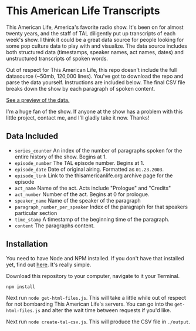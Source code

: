 This American Life Transcripts
==============================

This American Life, America's favorite radio show. It's been on for almost twenty years, and the staff of TAL diligently put up transcripts of each week's show. I think it could be a great data source for people looking for some pop culture data to play with and visualize. The data source includes both structured data (timestamps, speaker names, act names, dates) and unstructured transcripts of spoken words.

Out of respect for This American Life, this repo doesn't include the full datasource (~50mb, 120,000 lines). You've got to download the repo and parse the data yourself. Instructions are included below. The final CSV file breaks down the show by each paragraph of spoken content.

[See a preview of the data.](www.google.com/)

I'm a huge fan of the show. If anyone at the show has a problem with this little project, contact me, and I'll gladly take it now. Thanks!

Data Included
-------------
* `series_counter` An index of the number of paragraphs spoken for the entire history of the show. Begins at 1.
* `episode_number` The TAL episode number. Begins at 1.
* `episode_date` Date of original airing. Formatted as `01.23.2003`.
* `episode_link` Link to the thisamericanlife.org archive page for the episode
* `act_name` Name of the act. Acts include "Prologue" and "Credits"
* `act_number` Number of the act. Begins at 0 for prologue.
* `speaker_name` Name of the speaker of the paragraph
* `paragraph_number_per_speaker` Index of the paragraph for that speakers particular section
* `time_stamp` A timestamp of the beginning time of the paragraph.
* `content` The paragraphs content.

Installation
------------
You need to have Node and NPM installed. If you don't have that installed yet, find out [here]('http://nodejs.org/download/'). It's really simple.

Download this repository to your computer, navigate to it your Terminal.

    npm install

Next run `node get-html-files.js`. This will take a little while out of respect for not bombarding This American Life's servers. You can go into the `get-html-files.js` and alter the wait time between requests if you'd like.

Next run `node create-tal-csv.js`. This will produce the CSV file in `./output`.
